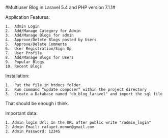 #Multiuser Blog in Laravel 5.4 and PHP version 7.1.1#

Application Features:

    1.	Admin Login
    2.	Add/Manage Category for Admin
    3.	Add/Manage Blogs for admin
    4.	Approve/Delete Blogs posted by Users
    5.	Approve/Delete Comments
    6.	User Registration/Sign Up
    7.	User Profile
    8.	Add/Manage Blogs for Users
    9.	Popular Blogs
    10.	Recent Blogs
  
Installation:

    1.	Put the file in htdocs folder
    2.	Run command “update composer” within the project directory
    3.	Create a Database named "db_blog_laravel" and import the sql file
That should be enough i think.

Important data:

    1. Admin login Url: In the URL after public write "/admin_login"
    2. Admin Email: rafayet.monon@gmail.com
    3. Admin Password: 12345
